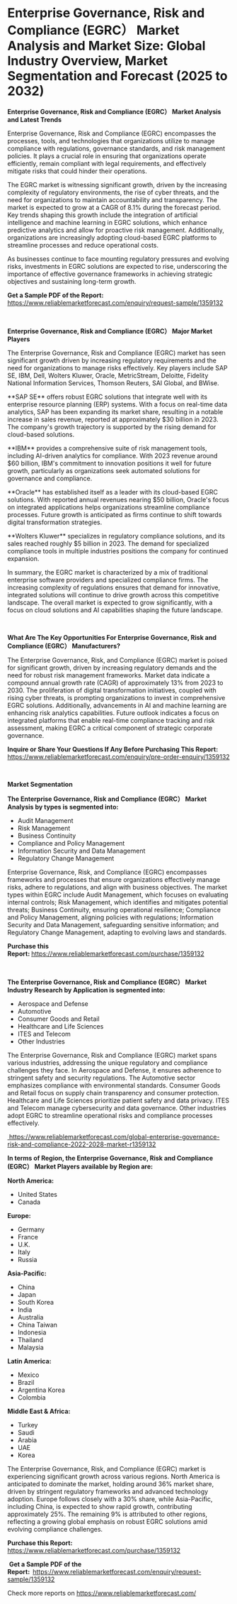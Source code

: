 <p><h1>Enterprise Governance, Risk and Compliance (EGRC） Market Analysis and Market Size: Global Industry Overview, Market Segmentation and Forecast (2025 to 2032)</h1></p><p><strong>Enterprise Governance, Risk and Compliance (EGRC） Market Analysis and Latest Trends</strong></p>
<p><p>Enterprise Governance, Risk and Compliance (EGRC) encompasses the processes, tools, and technologies that organizations utilize to manage compliance with regulations, governance standards, and risk management policies. It plays a crucial role in ensuring that organizations operate efficiently, remain compliant with legal requirements, and effectively mitigate risks that could hinder their operations.</p><p>The EGRC market is witnessing significant growth, driven by the increasing complexity of regulatory environments, the rise of cyber threats, and the need for organizations to maintain accountability and transparency. The market is expected to grow at a CAGR of 8.1% during the forecast period. Key trends shaping this growth include the integration of artificial intelligence and machine learning in EGRC solutions, which enhance predictive analytics and allow for proactive risk management. Additionally, organizations are increasingly adopting cloud-based EGRC platforms to streamline processes and reduce operational costs.</p><p>As businesses continue to face mounting regulatory pressures and evolving risks, investments in EGRC solutions are expected to rise, underscoring the importance of effective governance frameworks in achieving strategic objectives and sustaining long-term growth.</p></p>
<p><strong>Get a Sample PDF of the Report:&nbsp;</strong> <a href="https://www.reliablemarketforecast.com/enquiry/request-sample/1359132?utm_campaign=3225&utm_medium=2&utm_source=Github&utm_content=ia&utm_term=22032025&utm_id=enterprise-governance-risk-and-compliance-egrc">https://www.reliablemarketforecast.com/enquiry/request-sample/1359132</a></p>
<p>&nbsp;</p>
<p><strong>Enterprise Governance, Risk and Compliance (EGRC） Major Market Players</strong></p>
<p><p>The Enterprise Governance, Risk and Compliance (EGRC) market has seen significant growth driven by increasing regulatory requirements and the need for organizations to manage risks effectively. Key players include SAP SE, IBM, Dell, Wolters Kluwer, Oracle, MetricStream, Deloitte, Fidelity National Information Services, Thomson Reuters, SAI Global, and BWise.</p><p>**SAP SE** offers robust EGRC solutions that integrate well with its enterprise resource planning (ERP) systems. With a focus on real-time data analytics, SAP has been expanding its market share, resulting in a notable increase in sales revenue, reported at approximately $30 billion in 2023. The company's growth trajectory is supported by the rising demand for cloud-based solutions.</p><p>**IBM** provides a comprehensive suite of risk management tools, including AI-driven analytics for compliance. With 2023 revenue around $60 billion, IBM's commitment to innovation positions it well for future growth, particularly as organizations seek automated solutions for governance and compliance.</p><p>**Oracle** has established itself as a leader with its cloud-based EGRC solutions. With reported annual revenues nearing $50 billion, Oracle's focus on integrated applications helps organizations streamline compliance processes. Future growth is anticipated as firms continue to shift towards digital transformation strategies.</p><p>**Wolters Kluwer** specializes in regulatory compliance solutions, and its sales reached roughly $5 billion in 2023. The demand for specialized compliance tools in multiple industries positions the company for continued expansion.</p><p>In summary, the EGRC market is characterized by a mix of traditional enterprise software providers and specialized compliance firms. The increasing complexity of regulations ensures that demand for innovative, integrated solutions will continue to drive growth across this competitive landscape. The overall market is expected to grow significantly, with a focus on cloud solutions and AI capabilities shaping the future landscape.</p></p>
<p>&nbsp;</p>
<p><strong>What Are The Key Opportunities For Enterprise Governance, Risk and Compliance (EGRC） Manufacturers?</strong></p>
<p><p>The Enterprise Governance, Risk, and Compliance (EGRC) market is poised for significant growth, driven by increasing regulatory demands and the need for robust risk management frameworks. Market data indicate a compound annual growth rate (CAGR) of approximately 13% from 2023 to 2030. The proliferation of digital transformation initiatives, coupled with rising cyber threats, is prompting organizations to invest in comprehensive EGRC solutions. Additionally, advancements in AI and machine learning are enhancing risk analytics capabilities. Future outlook indicates a focus on integrated platforms that enable real-time compliance tracking and risk assessment, making EGRC a critical component of strategic corporate governance.</p></p>
<p><strong>Inquire or Share Your Questions If Any Before Purchasing This Report:</strong> <a href="https://www.reliablemarketforecast.com/enquiry/pre-order-enquiry/1359132?utm_campaign=3225&utm_medium=2&utm_source=Github&utm_content=ia&utm_term=22032025&utm_id=enterprise-governance-risk-and-compliance-egrc">https://www.reliablemarketforecast.com/enquiry/pre-order-enquiry/1359132</a></p>
<p>&nbsp;</p>
<p><strong>Market Segmentation</strong></p>
<p><strong>The Enterprise Governance, Risk and Compliance (EGRC） Market Analysis by types is segmented into:</strong></p>
<p><ul><li>Audit Management</li><li>Risk Management</li><li>Business Continuity</li><li>Compliance and Policy Management</li><li>Information Security and Data Management</li><li>Regulatory Change Management</li></ul></p>
<p><p>Enterprise Governance, Risk, and Compliance (EGRC) encompasses frameworks and processes that ensure organizations effectively manage risks, adhere to regulations, and align with business objectives. The market types within EGRC include Audit Management, which focuses on evaluating internal controls; Risk Management, which identifies and mitigates potential threats; Business Continuity, ensuring operational resilience; Compliance and Policy Management, aligning policies with regulations; Information Security and Data Management, safeguarding sensitive information; and Regulatory Change Management, adapting to evolving laws and standards.</p></p>
<p><strong>Purchase this Report:&nbsp;</strong><a href="https://www.reliablemarketforecast.com/purchase/1359132?utm_campaign=3225&utm_medium=2&utm_source=Github&utm_content=ia&utm_term=22032025&utm_id=enterprise-governance-risk-and-compliance-egrc">https://www.reliablemarketforecast.com/purchase/1359132</a></p>
<p>&nbsp;</p>
<p><strong>The Enterprise Governance, Risk and Compliance (EGRC） Market Industry Research by Application is segmented into:</strong></p>
<p><ul><li>Aerospace and Defense</li><li>Automotive</li><li>Consumer Goods and Retail</li><li>Healthcare and Life Sciences</li><li>ITES and Telecom</li><li>Other Industries</li></ul></p>
<p><p>The Enterprise Governance, Risk and Compliance (EGRC) market spans various industries, addressing the unique regulatory and compliance challenges they face. In Aerospace and Defense, it ensures adherence to stringent safety and security regulations. The Automotive sector emphasizes compliance with environmental standards. Consumer Goods and Retail focus on supply chain transparency and consumer protection. Healthcare and Life Sciences prioritize patient safety and data privacy. ITES and Telecom manage cybersecurity and data governance. Other industries adopt EGRC to streamline operational risks and compliance processes effectively.</p></p>
<p><a href="https://www.reliablemarketforecast.com/global-enterprise-governance-risk-and-compliance-2022-2028-market-r1359132?utm_campaign=3225&utm_medium=2&utm_source=Github&utm_content=ia&utm_term=22032025&utm_id=enterprise-governance-risk-and-compliance-egrc">&nbsp;https://www.reliablemarketforecast.com/global-enterprise-governance-risk-and-compliance-2022-2028-market-r1359132</a></p>
<p><strong>In terms of Region, the Enterprise Governance, Risk and Compliance (EGRC） Market Players available by Region are:</strong></p>
<p>
    <p> <strong> North America: </strong>
        <ul>
            <li>United States</li>
            <li>Canada</li>
        </ul>
        </p> 
    <p> <strong> Europe: </strong>
        <ul>
            <li>Germany</li>
            <li>France</li>
            <li>U.K.</li>
            <li>Italy</li>
            <li>Russia</li>
        </ul>
        </p> 
    <p> <strong> Asia-Pacific: </strong>
        <ul>
            <li>China</li>
            <li>Japan</li>
            <li>South Korea</li>
            <li>India</li>
            <li>Australia</li>
            <li>China Taiwan</li>
            <li>Indonesia</li>
            <li>Thailand</li>
            <li>Malaysia</li>
        </ul>
        </p> 
    <p> <strong> Latin America: </strong>
        <ul>
            <li>Mexico</li>
            <li>Brazil</li>
            <li>Argentina Korea</li>
            <li>Colombia</li>
        </ul>
        </p> 
    <p> <strong> Middle East & Africa: </strong>
        <ul>
            <li>Turkey</li>
            <li>Saudi</li>
            <li>Arabia</li>
            <li>UAE</li>
            <li>Korea</li>
        </ul>
    </p>
    </p>
<p><p>The Enterprise Governance, Risk, and Compliance (EGRC) market is experiencing significant growth across various regions. North America is anticipated to dominate the market, holding around 36% market share, driven by stringent regulatory frameworks and advanced technology adoption. Europe follows closely with a 30% share, while Asia-Pacific, including China, is expected to show rapid growth, contributing approximately 25%. The remaining 9% is attributed to other regions, reflecting a growing global emphasis on robust EGRC solutions amid evolving compliance challenges.</p></p>
<p><strong>Purchase this Report: </strong><a href="https://www.reliablemarketforecast.com/purchase/1359132?utm_campaign=3225&utm_medium=2&utm_source=Github&utm_content=ia&utm_term=22032025&utm_id=enterprise-governance-risk-and-compliance-egrc">https://www.reliablemarketforecast.com/purchase/1359132</a></p>
<p>&nbsp;<strong>Get a Sample PDF of the Report:&nbsp;&nbsp;</strong><a href="https://www.reliablemarketforecast.com/enquiry/request-sample/1359132?utm_campaign=3225&utm_medium=2&utm_source=Github&utm_content=ia&utm_term=22032025&utm_id=enterprise-governance-risk-and-compliance-egrc">https://www.reliablemarketforecast.com/enquiry/request-sample/1359132</a></p>
<p><strong></strong></p>
<p>Check more reports on <a href="https://www.reliablemarketforecast.com/?utm_campaign=3225&utm_medium=2&utm_source=Github&utm_content=ia&utm_term=22032025&utm_id=enterprise-governance-risk-and-compliance-egrc">https://www.reliablemarketforecast.com/</a></p>